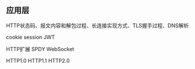 ## 应用层

HTTP状态码、报文内容和解包过程、长连接实现方式、TLS握手过程、DNS解析

cookie session JWT

HTTP扩展 SPDY WebSocket

HTTP1.0 HTTP1.1 HTTP2.0

